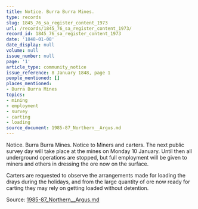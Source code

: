 ```yaml
---
title: Notice. Burra Burra Mines.
type: records
slug: 1845_76_sa_register_content_1973
url: /records/1845_76_sa_register_content_1973/
record_id: 1845_76_sa_register_content_1973
date: '1848-01-08'
date_display: null
volume: null
issue_number: null
page: '1'
article_type: community_notice
issue_reference: 8 January 1848, page 1
people_mentioned: []
places_mentioned:
- Burra Burra Mines
topics:
- mining
- employment
- survey
- carting
- loading
source_document: 1985-87_Northern__Argus.md
---
```


Notice.  Burra Burra Mines.  Notice to Miners and carters.  The next public survey day will take place at the mines on Monday 10 January.  Until then all underground operations are stopped, but full employment will be given to miners and others in dressing the ore now on the surface.

Carters are requested to observe the arrangements made for loading the drays during the holidays, and from the large quantity of ore now ready for carting they may rely on getting loaded without detention.

Source: [1985-87_Northern__Argus.md](/downloads/markdown/1985-87_Northern__Argus.md)
